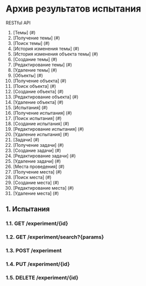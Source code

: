 # Архив результатов испытания
RESTful API

1. [Темы] (#)
  1. [Получение темы] (#)
  2. [Поиск темы] (#)
  3. [История изменения темы] (#)
  4. [История изменения объекта темы] (#)
  5. [Создание темы] (#)
  6. [Редактирование темы] (#)
  7. [Удаление темы] (#)
2. [Объекты] (#)
  1. [Получение объекта] (#)
  2. [Поиск объекта] (#)
  3. [Создание объекта] (#)
  4. [Редактирование объекта] (#)
  5. [Удаление объекта] (#)
3. [Испытания] (#)
  1. [Получение испытания] (#)
  2. [Поиск испытания] (#)
  3. [Создание испытания] (#)
  4. [Редактирование испытания] (#)
  5. [Удаление испытания] (#)
4. [Задачи] (#)
  1. [Получение задачи] (#)
  2. [Создание задачи] (#)
  3. [Редактирование задачи] (#)
  4. [Удаление задачи] (#)
5. [Места проведения] (#)
  1. [Получение места] (#)
  2. [Поиск места] (#)
  3. [Создание места] (#)
  4. [Редактирование места] (#)
  5. [Удаление места] (#)

## 1. Испытания

### 1.1. GET /experiment/{id}

### 1.2. GET /experiment/search?{params}

### 1.3. POST /experiment

### 1.4. PUT /experiment/{id}

### 1.5. DELETE /experiment/{id}

